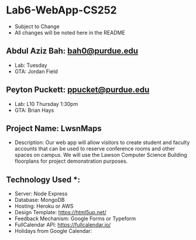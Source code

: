 # Lab6-WebApp-CS252
- Subject to Change
- All changes will be noted here in the README

## Abdul Aziz Bah: bah0@purdue.edu
- Lab: Tuesday
- GTA: Jordan Field

## Peyton Puckett: ppucket@purdue.edu
- Lab: L10 Thursday 1:30pm
- GTA: Brian Hays

## Project Name: LwsnMaps
- Description: Our web app will allow visitors to create student and faculty accounts that can be used to reserve conference rooms and other spaces on campus. We will use the Lawson Computer Science Building floorplans for project demonstration purposes.  

## Technology Used *: 
- Server: Node Express
- Database: MongoDB
- Hosting: Heroku or AWS
- Design Template: https://html5up.net/
- Feedback Mechanism: Google Forms or Typeform
- FullCalendar API: https://fullcalendar.io/
- Holidays from Google Calendar: 
